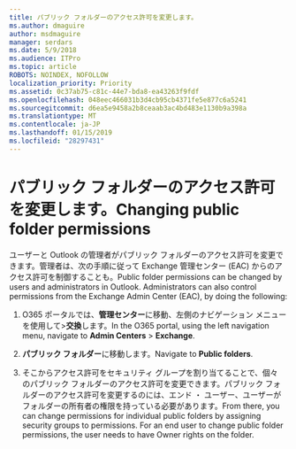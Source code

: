 ```yaml
---
title: パブリック フォルダーのアクセス許可を変更します。
ms.author: dmaguire
author: msdmaguire
manager: serdars
ms.date: 5/9/2018
ms.audience: ITPro
ms.topic: article
ROBOTS: NOINDEX, NOFOLLOW
localization_priority: Priority
ms.assetid: 0c37ab75-c81c-44e7-bda8-ea43263f9fdf
ms.openlocfilehash: 048eec466031b3d4cb95cb4371fe5e877c6a5241
ms.sourcegitcommit: d6ea5e9458a2b8ceaab3ac4bd483e1130b9a398a
ms.translationtype: MT
ms.contentlocale: ja-JP
ms.lasthandoff: 01/15/2019
ms.locfileid: "28297431"
---
```

# <a name="changing-public-folder-permissions"></a><span data-ttu-id="c520c-102">パブリック フォルダーのアクセス許可を変更します。</span><span class="sxs-lookup"><span data-stu-id="c520c-102">Changing public folder permissions</span></span>

<span data-ttu-id="c520c-p101">ユーザーと Outlook の管理者がパブリック フォルダーのアクセス許可を変更できます。管理者は、次の手順に従って Exchange 管理センター (EAC) からのアクセス許可を制御することも。</span><span class="sxs-lookup"><span data-stu-id="c520c-p101">Public folder permissions can be changed by users and administrators in Outlook. Administrators can also control permissions from the Exchange Admin Center (EAC), by doing the following:</span></span>
  
1. <span data-ttu-id="c520c-105">O365 ポータルでは、**管理センター**に移動、左側のナビゲーション メニューを使用して\>**交換**します。</span><span class="sxs-lookup"><span data-stu-id="c520c-105">In the O365 portal, using the left navigation menu, navigate to **Admin Centers** \> **Exchange**.</span></span>
    
2. <span data-ttu-id="c520c-106">**パブリック フォルダー**に移動します。</span><span class="sxs-lookup"><span data-stu-id="c520c-106">Navigate to **Public folders**.</span></span>
    
3. <span data-ttu-id="c520c-p102">そこからアクセス許可をセキュリティ グループを割り当てることで、個々 のパブリック フォルダーのアクセス許可を変更できます。パブリック フォルダーのアクセス許可を変更するのには、エンド ・ ユーザー、ユーザーがフォルダーの所有者の権限を持っている必要があります。</span><span class="sxs-lookup"><span data-stu-id="c520c-p102">From there, you can change permissions for individual public folders by assigning security groups to permissions. For an end user to change public folder permissions, the user needs to have Owner rights on the folder.</span></span>
    

